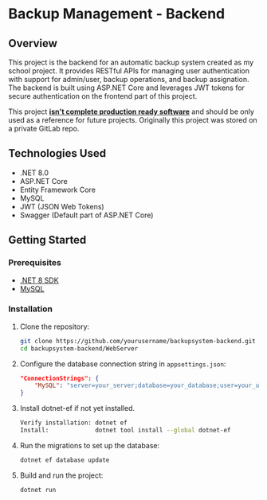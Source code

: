 # Backup Management - Backend

## Overview

This project is the backend for an automatic backup system created as my school project. It provides RESTful APIs for managing user authentication with support for admin/user, backup operations, and backup assignation. 
The backend is built using ASP.NET Core and leverages JWT tokens for secure authentication on the frontend part of this project.

This project <ins>**isn't complete production ready software**</ins> and should be only used as a reference for future projects. Originally this project was stored on a private GitLab repo.

## Technologies Used

- .NET 8.0
- ASP.NET Core
- Entity Framework Core
- MySQL
- JWT (JSON Web Tokens)
- Swagger (Default part of ASP.NET Core)

## Getting Started

### Prerequisites

- [.NET 8 SDK](https://dotnet.microsoft.com/download/dotnet/6.0)
- [MySQL](https://www.mysql.com/downloads/)

### Installation

1. Clone the repository:
    ```sh
    git clone https://github.com/yourusername/backupsystem-backend.git
    cd backupsystem-backend/WebServer
    ```

2. Configure the database connection string in `appsettings.json`:
    ```json
    "ConnectionStrings": {
        "MySQL": "server=your_server;database=your_database;user=your_user;password=your_password;charset=utf8;"
    }
    ```

3. Install dotnet-ef if not yet installed.
    ```sh
    Verify installation: dotnet ef
    Install:             dotnet tool install --global dotnet-ef
    ```

4. Run the migrations to set up the database:
    ```sh
    dotnet ef database update
    ```

5. Build and run the project:
    ```sh
    dotnet run
    ```